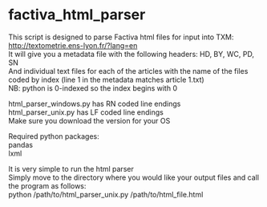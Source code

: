 # factiva_html_parser

This script is designed to parse Factiva html files for input into TXM: http://textometrie.ens-lyon.fr/?lang=en \
It will give you a metadata file with the following headers: HD, BY, WC, PD, SN \
And individual text files for each of the articles with the name of the files coded by index (line 1 in the metadata matches article 1.txt) \
NB: python is 0-indexed so the index begins with 0

html_parser_windows.py has RN coded line endings \
html_parser_unix.py has LF coded line endings \
Make sure you download the version for your OS

Required python packages: \
pandas \
lxml

It is very simple to run the html parser \
Simply move to the directory where you would like your output files and call the program as follows: \
python /path/to/html_parser_unix.py /path/to/html_file.html
